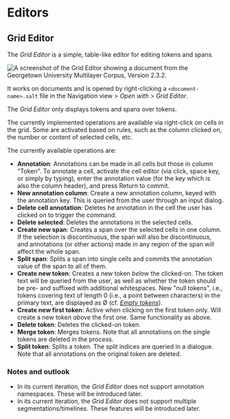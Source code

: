 # Editors

## Grid Editor

The *Grid Editor* is a simple, table-like editor for editing tokens and spans.

![A screenshot of the Grid Editor showing a document from the [Georgetown University Multilayer Corpus](https://corpling.uis.georgetown.edu/gum/), Version 2.3.2.](images/grid-editor.png)

It works on documents and is opened by right-clicking a `<document-name>.salt` file in the Navigation view > *Open with* > *Grid Editor*.

The *Grid Editor* only displays tokens and spans over tokens.

The currently implemented operations are available via right-click on cells in the grid. Some are activated based on rules, such as the column clicked on, the number or content of selected cells, etc.

The currently available operations are:

- **Annotation**: Annotations can be made in all cells but those in column "Token". To annotate a cell, activate the cell editor (via click, space key, or simply by typing), enter the annotation value (for the key which is also the column header), and press Return to commit.
- **New annotation column**: Create a new annotation column, keyed with the annotation key. This is queried from the user through an input dialog.
- **Delete cell annotation**: Deletes he annotation in the cell the user has clicked on to trigger the command.
- **Delete selected**: Deletes the annotations in the selected cells.
- **Create new span**: Creates a span over the selected cells in one column. If the selection is discontinuous, the span will also be discontinuous, and annotations (or other actions) made in any region of the span will affect the whole span.
- **Split span**: Splits a span into single cells and commits the annotation value of the span to all of them.
- **Create new token**: Creates a new token *below* the clicked-on. The token text will be queried from the user, as well as whether the token should be pre- and suffixed with additional whitespaces. New "null tokens", i.e., tokens covering text of length 0 (i.e., a point between characters) in the primary text, are displayed as &Oslash; (cf. [*Empty tokens*](#empty-tokens)).
- **Create new first token**: Active when clicking on the first token only. Will create a new token *above* the first one. Same functionality as above.
- **Delete token**: Deletes the clicked-on token.
- **Merge token**: Merges tokens. Note that all annotations on the single tokens are deleted in the process.
- **Split token**: Splits a token. The split indices are queried in a dialogue. Note that all annotations on the original token are deleted.

### Notes and outlook

- In its current iteration, the *Grid Editor* does not support annotation namespaces. These will be introduced later.
- In its current iteration, the *Grid Editor* does not support multiple segmentations/timelines. These features will be introduced later.
